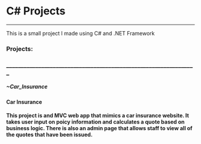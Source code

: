 # C# Projects
_________________________________________________________________
 This is a small project I made using C# and .NET Framework
 
 <h3>Projects:<h3>
 _________________________________________________________________
   <h5>~Car_Insurance<h5> 
 <h4>Car Insurance<h4>
 
 <p>This project is and MVC web app that mimics a car insurance website. It takes user input on poicy information and calculates a quote based on business logic. There is also an admin page that allows staff to view all of the quotes that have been issued.<p>
